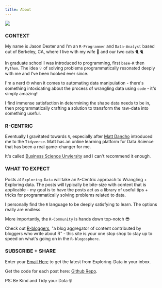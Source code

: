 ```yaml
---
title: About
---
```


![](/./about_files/fishing.png)


### CONTEXT


My name is Jason Dexter and I'm an `R-Programmer` and `Data-Analyst` based out of Berkeley, CA, where I live with my wife 💃 and our two cats 🐈 🐈

In graduate school I was introduced to programming, first `base-R` then `Python`. The idea 💡 of solving problems programmatically resonated deeply with me and I've been hooked ever since.

I'm a nerd 🤓 when it comes to automating data manipulation - there's something intoxicating about the process of wrangling data using `code` - it's simply amazing! 

I find immense satisfaction in determining the shape data needs to be in, then programmatically crafting a solution to transform the raw-data into something useful.


### R-CENTRIC

Eventually I gravitated towards `R`, especially after [Matt Dancho](https://www.linkedin.com/in/mattdancho/) introduced me to the `Tidyverse`. Matt has an online learning platform for Data Science that has been a real game-changer for me.

It's called [Business Science Unviersity](https://www.business-science.io/?affcode=173166_vnvxtqbd) and I can't recommend it enough.  


### WHAT TO EXPECT

Posts at `Exploring-Data` will take an `R`-Centric approach to Wrangling + Exploring data. The posts will typically be bite-size with content that is applicable - my goal is to have the posts act as a library of useful tips + tricks for programmatically solving problems related to data.

I personally find the `R` language to be deeply satisfying to learn. The options really are endless.

More importantly, the `R-Community` is hands down top-notch 😎

Check out [R-bloggers](https://www.r-bloggers.com/), "a blog aggregator of content contributed by bloggers who write about R" - this site is your one stop shop to stay up to speed on what's going on in the `R-blogosphere`.

### SUBSCRIBE + SHARE

Enter your [Email Here](https://tinyletter.com/dexters-analytics) to get the latest from Exploring-Data in your inbox.

Get the code for each post here: [Github Repo](https://github.com/dexters-analytics/data_blog/tree/master/content/post).
   
PS: Be Kind and Tidy your Data 🤓